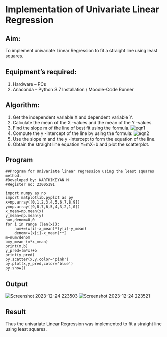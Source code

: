 # Implementation of Univariate Linear Regression
## Aim:
To implement univariate Linear Regression to fit a straight line using least squares.
## Equipment’s required:
1.	Hardware – PCs
2.	Anaconda – Python 3.7 Installation / Moodle-Code Runner
## Algorithm:
1.	Get the independent variable X and dependent variable Y.
2.	Calculate the mean of the X -values and the mean of the Y -values.
3.	Find the slope m of the line of best fit using the formula.
 ![eqn1](./eq1.jpg)
4.	Compute the y -intercept of the line by using the formula:
![eqn2](./eq2.jpg)  
5.	Use the slope m and the y -intercept to form the equation of the line.
6.	Obtain the straight line equation Y=mX+b and plot the scatterplot.
## Program
```
##Program for Univariate linear regression using the least squares method.
#Developed by: KARTHIKEYAN M
#Register no: 23005191

import numpy as np
import matplotlib.pyplot as py
x=np.array([0,1,2,3,4,5,6,7,8,9])
y=np.array([9,8,7,6,5,4,3,2,1,0])
x_mean=np.mean(x)
y_mean=np.mean(y)
num,denom=0,0
for i in range (len(x)):
    num+=(x[i]-x_mean)*(y[i]-y_mean)
    denom+=(x[i]-x_mean)**2
m=num/denom
b=y_mean-(m*x_mean)
print(m,b)
y_pred=(m*x)+b
print(y_pred)
py.scatter(x,y,color='pink')
py.plot(x,y_pred,color='blue')
py.show()

```
## Output
![Screenshot 2023-12-24 223503](https://github.com/karthik-2106/Univariate-Linear-Regression/assets/150319557/27a387e5-1cc2-4d75-ba7d-740c42434c74)
![Screenshot 2023-12-24 223521](https://github.com/karthik-2106/Univariate-Linear-Regression/assets/150319557/2e6fc866-ae1a-4c8f-ba58-ed000c06e80a)

## Result
Thus the univariate Linear Regression was implemented to fit a straight line using least squares.
